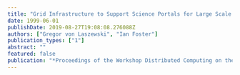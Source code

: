 ```yaml
---
title: "Grid Infrastructure to Support Science Portals for Large Scale Instruments"
date: 1999-06-01
publishDate: 2019-08-27T19:08:08.276088Z
authors: ["Gregor von Laszewski", "Ian Foster"]
publication_types: ["1"]
abstract: ""
featured: false
publication: "*Proceedings of the Workshop Distributed Computing on the Web (DCW)*"
---
```


